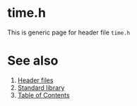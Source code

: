 # time.h
This is generic page for header file `time.h`
# See also
1. [Header files](README.md)
2. [Standard library](../README.md)
3. [Table of Contents](../../README.md)
